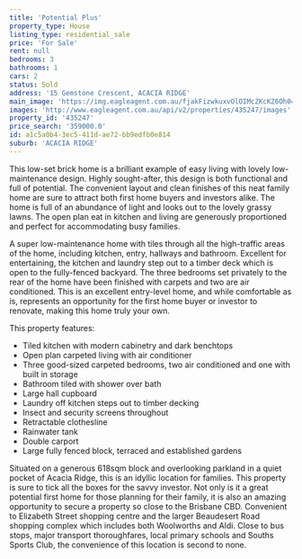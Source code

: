 ```yaml
---
title: 'Potential Plus'
property_type: House
listing_type: residential_sale
price: 'For Sale'
rent: null
bedrooms: 3
bathrooms: 1
cars: 2
status: Sold
address: '15 Gemstone Crescent, ACACIA RIDGE'
main_image: 'https://img.eagleagent.com.au/fjakFizwkuxvOlOIMcZKcKZ6Oh0=/1280x854/smart/https://s3-us-west-2.amazonaws.com/eagleagent-orig/images/6822192/129304534-image-M.jpg'
images: 'http://www.eagleagent.com.au/api/v2/properties/435247/images'
property_id: '435247'
price_search: '359000.0'
id: a1c5a0b4-3ec5-411d-ae72-bb9edfb0e814
suburb: 'ACACIA RIDGE'
---
```

This low-set brick home is a brilliant example of easy living with lovely low-maintenance design. Highly sought-after, this design is both functional and full of potential. The convenient layout and clean finishes of this neat family home are sure to attract both first home buyers and investors alike. The home is full of an abundance of light and looks out to the lovely grassy lawns. The open plan eat in kitchen and living are generously proportioned and perfect for accommodating busy families.

A super low-maintenance home with tiles through all the high-traffic areas of the home, including kitchen, entry, hallways and bathroom. Excellent for entertaining, the kitchen and laundry step out to a timber deck which is open to the fully-fenced backyard. The three bedrooms set privately to the rear of the home have been finished with carpets and two are air conditioned. This is an excellent entry-level home, and while comfortable as is, represents an opportunity for the first home buyer or investor to renovate, making this home truly your own.

This property features:

*  Tiled kitchen with modern cabinetry and dark benchtops
*  Open plan carpeted living with air conditioner
*  Three good-sized carpeted bedrooms, two air conditioned and one with built in storage
*  Bathroom tiled with shower over bath
*  Large hall cupboard
*  Laundry off kitchen steps out to timber decking
*  Insect and security screens throughout
*  Retractable clothesline
*  Rainwater tank
*  Double carport
*  Large fully fenced block, terraced and established gardens

Situated on a generous 618sqm block and overlooking parkland in a quiet pocket of Acacia Ridge, this is an idyllic location for families. This property is sure to tick all the boxes for the savvy investor. Not only is it a great potential first home for those planning for their family, it is also an amazing opportunity to secure a property so close to the Brisbane CBD. Convenient to Elizabeth Street shopping centre and the larger Beaudesert Road shopping complex which includes both Woolworths and Aldi. Close to bus stops, major transport thoroughfares, local primary schools and Souths Sports Club, the convenience of this location is second to none.